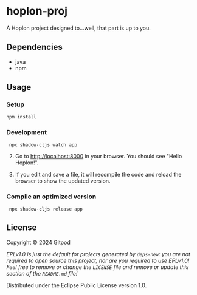 # hoplon-proj

A Hoplon project designed to...well, that part is up to you.

## Dependencies

- java
- npm

## Usage
### Setup
```shell
npm install
```

### Development
```shell
 npx shadow-cljs watch app
```

2. Go to <http://localhost:8000> in your browser. You should see "Hello Hoplon!".

3. If you edit and save a file, it will recompile the code and reload the
   browser to show the updated version.

### Compile an optimized version

```shell
 npx shadow-cljs release app
```

## License

Copyright © 2024 Gitpod

_EPLv1.0 is just the default for projects generated by `deps-new`: you are not_
_required to open source this project, nor are you required to use EPLv1.0!_
_Feel free to remove or change the `LICENSE` file and remove or update this_
_section of the `README.md` file!_

Distributed under the Eclipse Public License version 1.0.
